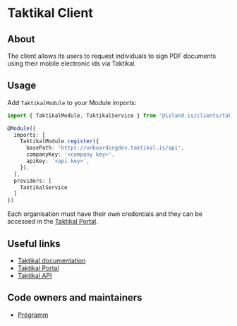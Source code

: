 # Taktikal Client

## About

The client allows its users to request individuals to sign PDF documents using their mobile electronic ids via Taktikal.

## Usage

Add `TaktikalModule` to your Module imports:

```typescript
import { TaktikalModule, TaktikalService } from '@island.is/clients/taktikal'

@Module({
  imports: [
    TaktikalModule.register({
      basePath: 'https://onboardingdev.taktikal.is/api',
      companyKey: '<company key>',
      apiKey: '<api key>',
    }),
  ],
  providers: [
    TaktikalService
  ]
})
```

Each organisation must have their own credentials and they can be accessed in the [Taktikal Portal](https://app-dev.taktikal.is/settings/access-keys).

## Useful links

- [Taktikal documentation](https://docs.taktikal.is/docs/api/)
- [Taktikal Portal](https://app-dev.taktikal.is/settings/access-keys)
- [Taktikal API](https://onboardingdev.taktikal.is/api/swagger-ui/)

## Code owners and maintainers

- [Prógramm](https://github.com/orgs/island-is/teams/programm/members)

